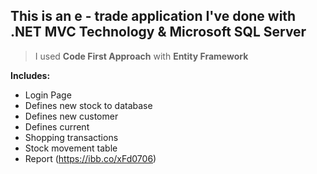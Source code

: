 ## This is an e - trade application I've done with .NET MVC Technology & Microsoft SQL Server 

> I used **Code First Approach** with **Entity Framework**

 

**Includes:**

 - Login Page
 - Defines new stock to database
 - Defines new customer
 - Defines current
 - Shopping transactions
 - Stock movement table
 - Report
(https://ibb.co/xFd0706)

